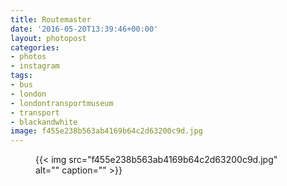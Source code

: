 ```yaml
---
title: Routemaster
date: '2016-05-20T13:39:46+00:00'
layout: photopost
categories:
- photos
- instagram
tags:
- bus
- london
- londontransportmuseum
- transport
- blackandwhite
image: f455e238b563ab4169b64c2d63200c9d.jpg
---
```


<figure class="photo photo--square">
  {{< img src="f455e238b563ab4169b64c2d63200c9d.jpg" alt="" caption="" >}}

</figure>




